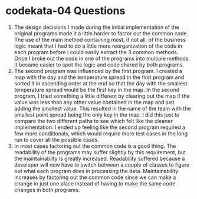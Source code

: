 # codekata-04 Questions

1.  The design decisions I made during the initial implementation of the original programs made it a little harder to factor out the common code.  The use of the main method containing most, if not all, of the business logic meant that I had to do a little more reorganization of the code in each program before I could easily extract the 3 common methods.  Once I broke out the code in one of the programs into multiple methods, it became easier to spot the logic and code shared by both programs.
2. The second program was influenced by the first program.  I created a map with the day and the temperature spread in the first program and sorted it in ascending order at the end so that the day with the smallest temperature spread would be the first key in the map.  In the second program, I tried something a little different by clearing out the map if the value was less than any other value contained in the map and just adding the smallest value.  This resulted in the name of the team with the smallest point spread being the only key in the map.  I did this just to compare the two different paths to see which felt like the cleaner implementation. I ended up feeling like the second program required a few more conditionals, which would require more test cases in the long run to cover all the possible cases.
3.  In most cases factoring out the common code is a good thing. The readability of the programs may suffer slightly by this requirement, but the maintainabilty is greatly increased.  Readability suffered because a developer will now have to switch between a couple of classes to figure out what each program does in processing the data.  Maintainability increases by factoring out the common code since we can make a change in just one place instead of having to make the same code changes in both programs.
